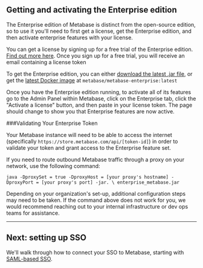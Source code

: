 ## Getting and activating the Enterprise edition

The Enterprise edition of Metabase is distinct from the open-source edition, so to use it you'll need to first get a license, get the Enterprise edition, and then activate enterprise features with your license.

You can get a license by signing up for a free trial of the Enterprise edition. [Find out more here](https://metabase.com/enterprise/). Once you sign up for a free trial, you will receive an email containing a license token

To get the Enterprise edition, you can either [download the latest .jar file](https://downloads.metabase.com/enterprise/latest/metabase.jar), or get the [latest Docker image](https://hub.docker.com/r/metabase/metabase-enterprise/) at `metabase/metabase-enterprise:latest`

Once you have the Enterprise edition running, to activate all of its features go to the Admin Panel within Metabase, click on the Enterprise tab, click the "Activate a license" button, and then paste in your license token. The page should change to show you that Enterprise features are now active.

###Validating Your Enterprise Token

Your Metabase instance will need to be able to access the internet (specifically `https://store.metabase.com/api/[token-id]`) in order to validate your token and grant access to the Enterprise feature set. 

If you need to route outbound Metabase traffic through a proxy on your network, use the following command:

`java -DproxySet = true -DproxyHost = [your proxy's hostname] -DproxyPort = [your proxy's port] -jar. \ enterprise_metabase.jar`

Depending on your organization's set-up, additional configuration steps may need to be taken. If the command above does not work for you, we would recommend reaching out to your internal infrastructure or dev ops teams for assistance.

---

## Next: setting up SSO
We'll walk through how to connect your SSO to Metabase, starting with [SAML-based SSO](authenticating-with-saml.md).
